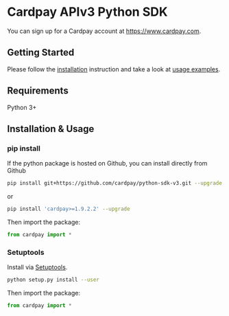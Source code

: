 # Cardpay APIv3 Python SDK

You can sign up for a Cardpay account at https://www.cardpay.com.

## Getting Started

Please follow the [installation](#installation) instruction and take a look at [usage examples](tests).


## Requirements

Python 3+

## Installation & Usage
### pip install

If the python package is hosted on Github, you can install directly from Github

```sh
pip install git+https://github.com/cardpay/python-sdk-v3.git --upgrade
```
or

```sh
pip install 'cardpay>=1.9.2.2' --upgrade
```

Then import the package:
```python
from cardpay import *
```

### Setuptools

Install via [Setuptools](http://pypi.python.org/pypi/setuptools).

```sh
python setup.py install --user
```

Then import the package:
```python
from cardpay import *
```
